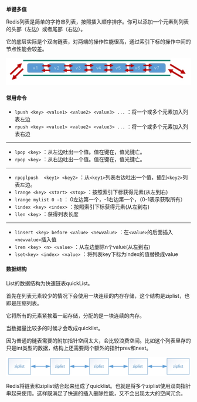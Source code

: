 **单键多值**

Redis列表是简单的字符串列表，按照插入顺序排序。你可以添加一个元素到列表的头部（左边）或者尾部（右边）。

它的底层实际是个双向链表，对两端的操作性能很高，通过索引下标的操作中间的节点性能会较差。

![](assets/列表类型%20list/8081fa1d3326c570b947c9460a7c418c_MD5.png)


#### 常用命令

* `lpush <key> <value1> <value2> <value3> ...` ：将一个或多个元素加入列表左边
* `rpush <key> <value1> <value2> <value3> ...` ：将一个或多个元素加入列表右边

 ---

* `lpop <key>` ：从左边吐出一个值。值在键在，值光键亡。
* `rpop <key>` ：从右边吐出一个值。值在键在，值光键亡。

 ---

* `rpoplpush  <key1> <key2>` ：从`<key1>`列表右边吐出一个值，插到`<key2>`列表左边。
* `lrange <key> <start> <stop>` ：按照索引下标获得元素(从左到右)
* `lrange mylist 0 -1` ： 0左边第一个，-1右边第一个，（0-1表示获取所有）
* `lindex <key> <index>` ：按照索引下标获得元素(从左到右)
* `llen <key>` ：获得列表长度 

 ---

* `linsert <key> before <value> <newvalue>` ：在`<value>`的后面插入`<newvalue>`插入值
* `lrem <key> <n> <value>` ：从左边删除n个value(从左到右)
* `lset<key> <index> <value>` ：将列表key下标为index的值替换成value



#### 数据结构

List的数据结构为快速链表quickList。

首先在列表元素较少的情况下会使用一块连续的内存存储，这个结构是ziplist，也即是压缩列表。

它将所有的元素紧挨着一起存储，分配的是一块连续的内存。

当数据量比较多的时候才会改成quicklist。

因为普通的链表需要的附加指针空间太大，会比较浪费空间。比如这个列表里存的只是int类型的数据，结构上还需要两个额外的指针prev和next。

![](assets/列表类型%20list/2abc605057974afd7455d63d9a54c38d_MD5.png)


Redis将链表和ziplist结合起来组成了quicklist。也就是将多个ziplist使用双向指针串起来使用。这样既满足了快速的插入删除性能，又不会出现太大的空间冗余。

